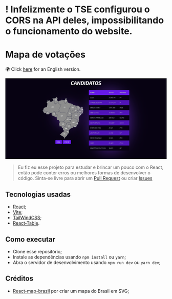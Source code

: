 # ! Infelizmente o TSE configurou o CORS na API deles, impossibilitando o funcionamento do website. 
 
# Mapa de votações

🌍 Click [here](https://github.com/Lucasmellof/candidatos/blob/main/README.en_us.md) for an English version.

![](screenshot.png)

> Eu fiz eu esse projeto para estudar e brincar um pouco com o React, então pode conter erros ou melhores formas de desenvolver o código. Sinta-se livre para abrir um [Pull Request](https://github.com/Lucasmellof/candidatos/pulls) ou criar [Issues](https://github.com/Lucasmellof/candidatos/issues/new)

## Tecnologias usadas

- [React](https://openjdk.org/);
- [Vite](https://spring.io/projects/spring-boot);
- [TailWindCSS](https://mariadb.org/);
- [React-Table](https://github.com/auth0/java-jwt).

## Como executar
- Clone esse repositório;
- Instale as dependências usando `npm install` ou `yarn`;
- Abra o servidor de desenvolvimento usando `npm run dev` ou `yarn dev`;

## Créditos
- [React-map-brazil](https://www.npmjs.com/package/react-brazil-map) por criar um mapa do Brasil em SVG;
